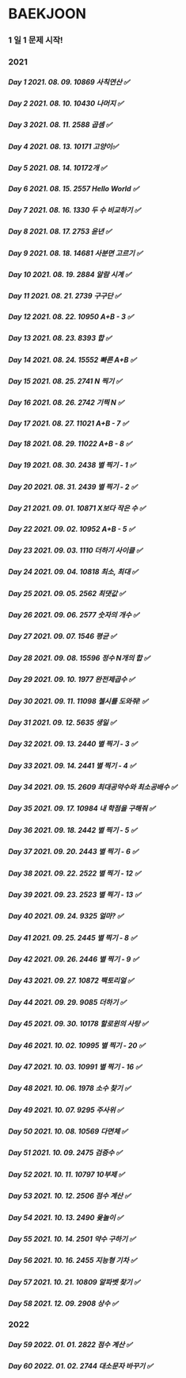 # BAEKJOON

### 1 일 1 문제 시작!

### 2021

##### Day 1 2021. 08. 09. 10869 사칙연산 ✅

##### Day 2 2021. 08. 10. 10430 나머지 ✅

##### Day 3 2021. 08. 11. 2588 곱셈 ✅

##### Day 4 2021. 08. 13. 10171 고양이✅

##### Day 5 2021. 08. 14. 10172개 ✅

##### Day 6 2021. 08. 15. 2557 Hello World ✅

##### Day 7 2021. 08. 16. 1330 두 수 비교하기 ✅

##### Day 8 2021. 08. 17. 2753 윤년 ✅

##### Day 9 2021. 08. 18. 14681 사분면 고르기 ✅

##### Day 10 2021. 08. 19. 2884 알람 시계 ✅

##### Day 11 2021. 08. 21. 2739 구구단 ✅

##### Day 12 2021. 08. 22. 10950 A+B - 3 ✅

##### Day 13 2021. 08. 23. 8393 합 ✅

##### Day 14 2021. 08. 24. 15552 빠른 A+B ✅

##### Day 15 2021. 08. 25. 2741 N 찍기 ✅

##### Day 16 2021. 08. 26. 2742 기찍 N ✅

##### Day 17 2021. 08. 27. 11021 A+B - 7 ✅

##### Day 18 2021. 08. 29. 11022 A+B - 8 ✅

##### Day 19 2021. 08. 30. 2438 별 찍기 - 1 ✅

##### Day 20 2021. 08. 31. 2439 별 찍기 - 2 ✅

##### Day 21 2021. 09. 01. 10871 X보다 작은 수 ✅

##### Day 22 2021. 09. 02. 10952 A+B - 5 ✅

##### Day 23 2021. 09. 03. 1110 더하기 사이클 ✅

##### Day 24 2021. 09. 04. 10818 최소, 최대 ✅

##### Day 25 2021. 09. 05. 2562 최댓값 ✅

##### Day 26 2021. 09. 06. 2577 숫자의 개수 ✅

##### Day 27 2021. 09. 07. 1546 평균 ✅

##### Day 28 2021. 09. 08. 15596 정수 N개의 합 ✅

##### Day 29 2021. 09. 10. 1977 완전제곱수 ✅

##### Day 30 2021. 09. 11. 11098 첼시를 도와줘! ✅

##### Day 31 2021. 09. 12. 5635 생일 ✅

##### Day 32 2021. 09. 13. 2440 별 찍기 - 3 ✅

##### Day 33 2021. 09. 14. 2441 별 찍기 - 4 ✅

##### Day 34 2021. 09. 15. 2609 최대공약수와 최소공배수 ✅

##### Day 35 2021. 09. 17. 10984 내 학점을 구해줘 ✅

##### Day 36 2021. 09. 18. 2442 별 찍기 - 5 ✅

##### Day 37 2021. 09. 20. 2443 별 찍기 - 6 ✅

##### Day 38 2021. 09. 22. 2522 별 찍기 - 12 ✅

##### Day 39 2021. 09. 23. 2523 별 찍기 - 13 ✅

##### Day 40 2021. 09. 24. 9325 얼마? ✅

##### Day 41 2021. 09. 25. 2445 별 찍기 - 8 ✅

##### Day 42 2021. 09. 26. 2446 별 찍기 - 9 ✅

##### Day 43 2021. 09. 27. 10872 팩토리얼 ✅

##### Day 44 2021. 09. 29. 9085 더하기 ✅

##### Day 45 2021. 09. 30. 10178 할로윈의 사탕 ✅

##### Day 46 2021. 10. 02. 10995 별 찍기 - 20 ✅

##### Day 47 2021. 10. 03. 10991 별 찍기 - 16 ✅

##### Day 48 2021. 10. 06. 1978 소수 찾기 ✅

##### Day 49 2021. 10. 07. 9295 주사위 ✅

##### Day 50 2021. 10. 08. 10569 다면체 ✅

##### Day 51 2021. 10. 09. 2475 검증수 ✅

##### Day 52 2021. 10. 11. 10797 10부제 ✅

##### Day 53 2021. 10. 12. 2506 점수 계산 ✅

##### Day 54 2021. 10. 13. 2490 윷놀이 ✅

##### Day 55 2021. 10. 14. 2501 약수 구하기 ✅

##### Day 56 2021. 10. 16. 2455 지능형 기차 ✅

##### Day 57 2021. 10. 21. 10809 알파벳 찾기 ✅

##### Day 58 2021. 12. 09. 2908 상수 ✅

### 2022

##### Day 59 2022. 01. 01. 2822 점수 계산 ✅

##### Day 60 2022. 01. 02. 2744 대소문자 바꾸기 ✅
